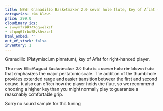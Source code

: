 ```yaml
---
title: NEW! Granadillo Basketmaker 2.0 seven hole flute, Key of Aflat (right-handed)
categories: rim-blown
price: 299.0
cloudinary_ids:
- swvymf799747ggwelk3f
- zfqoq6trbw58vkhvzcrl
html_embed: ''
out_of_stock: false
inventory: 1
---
```


Granadillo (Platymiscium pinnatum), key of Aflat for right-handed player.

The new Ellis/August Basketmaker 2.0 flute is a seven hole rim blown flute that emphasizes the major pentatonic scale. The addition of the thumb hole provides extended range and easier transition between the first and second octave. It also can effect how the player holds the flute, so we recommend choosing a higher key than you might normally play to guarantee a reasonably comfortable grip.

Sorry no sound sample for this tuning.

